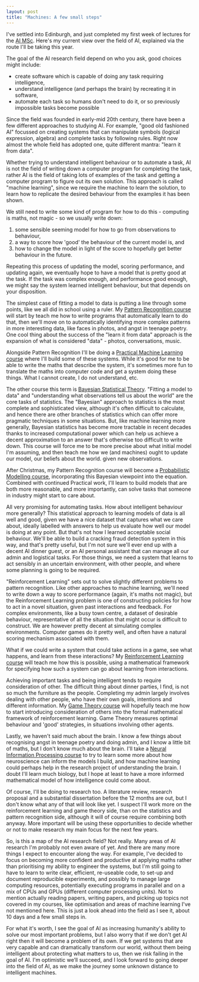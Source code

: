 ```yaml
---
layout: post
title: "Machines: A few small steps"
---
```


I've settled into Edinburgh, and just completed my first week of lectures for the
[AI MSc](http://www.inf.ed.ac.uk/teaching/courses/nip/). Here's my current view over
the field of AI, explained via the route I'll be taking this year.

The goal of the AI research field depend on who you ask, good choices might include:
- create software which is capable of doing any task requiring intelligence,
- understand intelligence (and perhaps the brain) by recreating it in software,
- automate each task so humans don't need to do it, or so previously impossible tasks
become possible

Since the field was founded in early-mid 20th century, there have been a few different
approaches to studying AI. For example, "good old fashioned AI" focussed on creating systems
that can manipulate symbols (logical expression, algebra) and complete tasks by following
rules. Right now almost the whole field has adopted one, quite different mantra: "learn it
from data".

Whether trying to understand intelligent behaviour or to automate a task, AI is not the
field of writing down a computer program for completing the task, rather AI is the field
of taking lots of examples of the task and getting a computer program to figure out its own
solution. This approach is called "machine learning", since we require the machine to learn
the solution, to learn how to replicate the desired behaviour from the examples it has been
shown.

We still need to write some kind of program for how to do this - computing is maths, not
magic - so we usually write down:
1. some sensible seeming model for how to go from observations to behaviour,
2. a way to score how 'good' the behaviour of the current model is, and
3. how to change the model in light of the score to hopefully get better behaviour in
the future.

Repeating this process of updating the model, scoring performance, and updating again,
we eventually hope to have a model that is pretty good at the task. If the task was
complex enough, and performance good enough, we might say the system learned intelligent
behaviour, but that depends on your disposition.

The simplest case of fitting a model to data is putting a line through some points, like
we all did in school using a ruler. My
[Pattern Recognition course](http://www.inf.ed.ac.uk/teaching/courses/mlpr/2017/notes/w1a_intro.html)
will start by teach me how to write programs that automatically learn to do that, then we'll
move on to automatically identifying more complex patterns in more interesting data, like faces
in photos, and angst in teenage poetry. One cool thing about the success of the "learn it
from data" approach is the expansion of what is considered "data" - photos, conversations,
music.

Alongside Pattern Recognition I'll be doing a
[Practical Machine Learning course](http://www.inf.ed.ac.uk/teaching/courses/mlp/index.html)
where I'll build some of these systems. While it's good for me to be able to write the maths
that describe the system, it's sometimes more fun to translate the maths into computer code and
get a system doing these things. What I cannot create, I do not understand, etc.

The other course this term is
[Bayesian Statistical Theory](http://www.drps.ed.ac.uk/17-18/dpt/cxmath11177.htm).
"Fitting a model to data" and "understanding what observations tell us about the world" are
the core tasks of statistics. The "Bayesian" approach to statistics is the most complete and
sophisticated view, although it's often difficult to calculate, and hence there are other branches
of statistics which can offer more pragmatic techniques in some situations. But, like machine
learning more generally, Bayesian statistics has become more tractable in recent decades thanks
to increased computational power which can help us achieve a decent approximation to an answer
that's otherwise too difficult to write down. This course will force me to be more precise about
what initial model I'm assuming, and then teach me how we (and machines) ought to update our
model, our beliefs about the world. given new observations.

After Christmas, my Pattern Recognition course will become a
[Probabilistic Modelling course](http://www.drps.ed.ac.uk/17-18/dpt/cxinfr11134.htm),
incorporating this Bayesian viewpoint into the equation. Combined with continued Practical
work, I'll learn to build models that are both more reasonable, and more importantly, can
solve tasks that someone in industry might start to care about.

All very promising for automating tasks. How about intelligent behaviour more generally? This
statistical approach to learning models of data is all well and good, given we have a nice
dataset that captures what we care about, ideally labelled with answers to help us evaluate
how well our model is doing at any point. But that's not how I learned acceptable social
behaviour. We'll be able to build a cracking fraud detection system in this way, and that's
pretty useful, but I'm not sure we'll ever end up with a decent AI dinner guest, or an AI
personal assistant that can manage all our admin and logistical tasks. For those things, we
need a system that learns to act sensibly in an uncertain environment, with other people,
and where some planning is going to be required.

"Reinforcement Learning" sets out to solve slightly different problems to pattern recognition.
Like other approaches to machine learning, we'll need to write down a way to score performance
(again, it's maths not magic), but the Reinforcement Learning problem is one of constructing
policies for how to act in a novel situation, given past interactions and feedback. For complex
environments, like a busy town centre, a dataset of desirable behaviour, representative of all
the situation that might occur is difficult to construct. We are however pretty decent at
simulating complex environments. Computer games do it pretty well, and often have a natural
scoring mechanism associated with them.

What if we could write a system that could take actions in a game, see what happens, and learn
from these interactions? My
[Reinforcement Learning course](http://www.drps.ed.ac.uk/17-18/dpt/cxinfr11010.htm)
will teach me how this is possible, using a mathematical framework for specifying how such a
system can go about learning from interactions.

Achieving important tasks and being intelligent tends to require consideration of other. The
difficult thing about dinner parties, I find, is not so much the furniture as the people.
Completing my admin largely involves dealing with other people, who have their own goals,
intentions and different information. My
[Game Theory course](http://www.drps.ed.ac.uk/17-18/dpt/cxinfr11020.htm) will hopefully teach
me how to start introducing consideration of others into the formal mathematical framework of
reinforcement learning. Game Theory measures optimal behaviour and 'good' strategies, in
situations involving other agents.

Lastly, we haven't said much about the brain. I know a few things about recognising angst in
teenage poetry and doing admin, and I know a little bit of maths, but I don't know much about the
brain. I'll take a
[Neural Information Processing course](http://www.inf.ed.ac.uk/teaching/courses/nip/)
to try to learn some more about how neuroscience can inform the models I build, and how machine
learning could perhaps help in the research project of understanding the brain. I doubt I'll learn
much biology, but I hope at least to have a more informed mathematical model of how intelligence
could come about.

Of course, I'll be doing to research too. A literature review, research proposal and a substantial
dissertation before the 12 months are out, but I don't know what any of that will look like yet.
I suspect I'll work more on the reinforcement learning and game theory side, than on the statistics
and pattern recognition side, although it will of course require combining both anyway. More
important will be using these opportunities to decide whether or not to make research my main
focus for the next few years.

So, is this a map of the AI research field? Not really. Many areas of AI research I'm probably not
even aware of yet. And there are many more things I expect to encounter along the way. For example,
I've decided to focus on becoming more confident and productive at applying maths rather than
prioritising my ability to engineer the systems, but I'm still going to have to learn to write
clear, efficient, re-useable code, to set-up and document reproducible experiments, and possibly
to manage large computing resources, potentially executing programs in parallel and on a mix of
CPUs and GPUs (different computer processing units). Not to mention actually reading papers,
writing papers, and picking up topics not covered in my courses, like optimisation and areas of
machine learning I've not mentioned here. This is just a look ahead into the field as I see it,
about 10 days and a few small steps in.

For what it's worth, I see the goal of AI as increasing humanity's ability to solve our most
important problems, but I also worry that if we don't get AI right then it will become a problem
of its own. If we get systems that are very capable and can dramatically transform our world,
without them being intelligent about protecting what matters to us, then we risk failing in the
goal of AI. I'm optimistic we’ll succeed, and I look forward to going deeper into the field of AI,
as we make the journey some unknown distance to intelligent machines.
